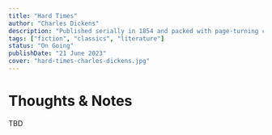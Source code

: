 ```yaml
---
title: "Hard Times"
author: "Charles Dickens"
description: "Published serially in 1854 and packed with page-turning cliff-hangers, Hard Times explores representatives of English society - the disappearing aristocracy, the growing middle class, indigent laborers, and nomadic circus people - as they navigate the ways of Victorian England during the Industrial Revolution."
tags: ["fiction", "classics", "literature"]
status: "On Going"
publishDate: "21 June 2023"
cover: "hard-times-charles-dickens.jpg"
---
```


# Thoughts & Notes

TBD
